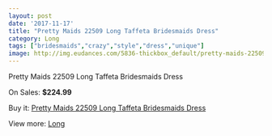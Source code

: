 ```yaml
---
layout: post
date: '2017-11-17'
title: "Pretty Maids 22509 Long Taffeta Bridesmaids Dress"
category: Long
tags: ["bridesmaids","crazy","style","dress","unique"]
image: http://img.eudances.com/5836-thickbox_default/pretty-maids-22509-long-taffeta-bridesmaids-dress.jpg
---
```

Pretty Maids 22509 Long Taffeta Bridesmaids Dress

On Sales: **$224.99**
<a href="https://www.eudances.com/en/long/2050-pretty-maids-22509-long-taffeta-bridesmaids-dress.html"><amp-img layout="responsive" width="600" height="600" src="//img.eudances.com/5836-thickbox_default/pretty-maids-22509-long-taffeta-bridesmaids-dress.jpg" alt="Pretty Maids 22509 Long Taffeta Bridesmaids Dress 0" /></a>
<a href="https://www.eudances.com/en/long/2050-pretty-maids-22509-long-taffeta-bridesmaids-dress.html"><amp-img layout="responsive" width="600" height="600" src="//img.eudances.com/5837-thickbox_default/pretty-maids-22509-long-taffeta-bridesmaids-dress.jpg" alt="Pretty Maids 22509 Long Taffeta Bridesmaids Dress 1" /></a>

Buy it: [Pretty Maids 22509 Long Taffeta Bridesmaids Dress](https://www.eudances.com/en/long/2050-pretty-maids-22509-long-taffeta-bridesmaids-dress.html "Pretty Maids 22509 Long Taffeta Bridesmaids Dress")

View more: [Long](https://www.eudances.com/en/21-long "Long")